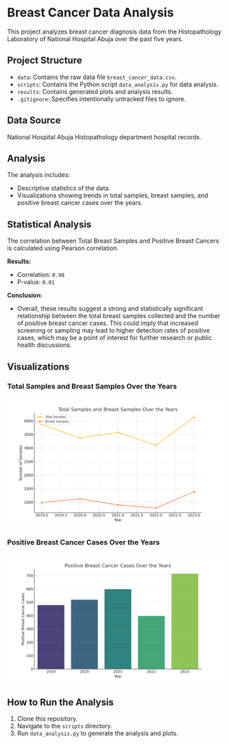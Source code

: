 # Breast Cancer Data Analysis

This project analyzes breast cancer diagnosis data from the Histopathology Laboratory of National Hospital Abuja over the past five years.

## Project Structure
- `data`: Contains the raw data file `breast_cancer_data.csv`.
- `scripts`: Contains the Python script `data_analysis.py` for data analysis.
- `results`: Contains generated plots and analysis results.
- `.gitignore`: Specifies intentionally untracked files to ignore.

## Data Source
National Hospital Abuja Histopathology department hospital records.

## Analysis
The analysis includes:
- Descriptive statistics of the data.
- Visualizations showing trends in total samples, breast samples, and positive breast cancer cases over the years.

## Statistical Analysis
The correlation between Total Breast Samples and Positive Breast Cancers is calculated using Pearson correlation.

**Results:**
- Correlation: `0.98`
- P-value: `0.01`

**Conclusion:**

- Overall, these results suggest a strong and statistically significant relationship between the total breast samples collected and the number of positive breast cancer cases. This could imply that increased screening or sampling may lead to higher detection rates of positive cases, which may be a point of interest for further research or public health discussions. 

## Visualizations

### Total Samples and Breast Samples Over the Years
![Total Samples vs Breast Samples](total_samples_vs_breast_samples.png)

### Positive Breast Cancer Cases Over the Years
![Positive Breast Cancer Cases](positive_breast_cancer_cases.png)

## How to Run the Analysis
1. Clone this repository.
2. Navigate to the `scripts` directory.
3. Run `data_analysis.py` to generate the analysis and plots.
